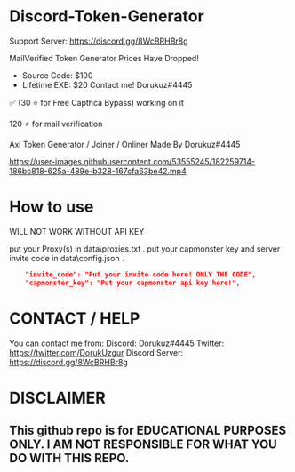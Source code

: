 
# Discord-Token-Generator

Support Server: https://discord.gg/8WcBRHBr8g

MailVerified Token Generator Prices Have Dropped!
- Source Code: $100
- Lifetime EXE: $20
Contact me! Dorukuz#4445

✅ (30 ⭐ for Free Capthca Bypass)  working on it

120 ⭐ for mail verification


Axi Token Generator / Joiner / Onliner Made By Dorukuz#4445



https://user-images.githubusercontent.com/53555245/182259714-186bc818-625a-489e-b328-167cfa63be42.mp4






# How to use

WILL NOT WORK WITHOUT API KEY

put your Proxy(s) in data\proxies.txt .
put your capmonster key and server invite code in data\config.json .
```json
    "invite_code": "Put your invite code here! ONLY THE CODE", 
    "capmonster_key": "Put your capmonster api key here!",
```

# CONTACT / HELP

You can contact me from:
Discord: Dorukuz#4445
Twitter: https://twitter.com/DorukUzgur
Discord Server: https://discord.gg/8WcBRHBr8g
# DISCLAIMER

## This github repo is for EDUCATIONAL PURPOSES ONLY. I AM NOT RESPONSIBLE FOR WHAT YOU DO WITH THIS REPO.
